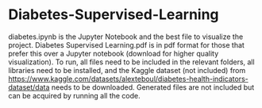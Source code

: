 # Diabetes-Supervised-Learning

diabetes.ipynb is the Jupyter Notebook and the best file to visualize the project. Diabetes Supervised Learning.pdf is in pdf format for those that prefer this over a Jupyter notebook (download for higher quality visualization). To run, all files need to be included in the relevant folders, all libraries need to be installed, and the Kaggle dataset (not included) from https://www.kaggle.com/datasets/alexteboul/diabetes-health-indicators-dataset/data needs to be downloaded.  Generated files are not included but can be acquired by running all the code.
